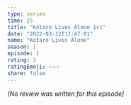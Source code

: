 ```yaml
---
type: series
time: 25
title: "Kotaro Lives Alone 1x1"
date: "2022-03-12T17:47:01"
name: "Kotaro Lives Alone"
season: 1
episode: 1
rating: 3
ratingEmoji: ⭐️⭐️⭐️
share: false
---
```


_[No review was written for this episode]_
